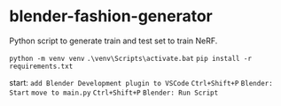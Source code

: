 # blender-fashion-generator
Python script to generate train and test set to train NeRF.

```python -m venv venv```
```.\venv\Scripts\activate.bat```
```pip install -r requirements.txt```

start:
```add Blender Development plugin to VSCode```
```Ctrl+Shift+P```
```Blender: Start```
```move to main.py```
```Ctrl+Shift+P```
```Blender: Run Script```